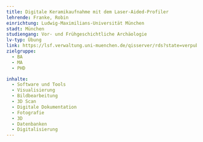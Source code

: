 ```yaml
---
title: Digitale Keramikaufnahme mit dem Laser-Aided-Profiler
lehrende: Franke, Robin
einrichtung: Ludwig-Maximilians-Universität München
stadt: München
studiengang: Vor- und Frühgeschichtliche Archäologie
lv-typ: Übung
link: https://lsf.verwaltung.uni-muenchen.de/qisserver/rds?state=verpublish&status=init&vmfile=no&publishid=1021568&moduleCall=webInfo&publishConfFile=webInfo&publishSubDir=veranstaltung
zielgruppe:
  - BA
  - MA
  - PHD

inhalte:
  - Software und Tools
  - Visualisierung
  - Bildbearbeitung
  - 3D Scan
  - Digitale Dokumentation
  - Fotografie
  - 3D
  - Datenbanken
  - Digitalisierung
---
```

